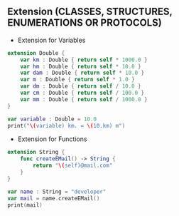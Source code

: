 ## Extension (CLASSES, STRUCTURES, ENUMERATIONS OR PROTOCOLS)

- Extension for Variables
```swift
extension Double {
    var km : Double { return self * 1000.0 }
    var hm : Double { return self * 10.0 }
    var dam : Double { return self * 10.0 }
    var m : Double { return self * 1.0 }
    var dm : Double { return self / 10.0 }
    var cm : Double { return self / 100.0 }
    var mm : Double { return self / 1000.0 }
}

var variable : Double = 10.0
print("\(variable) km. = \(10.km) m")
```

- Extension for Functions
```swift
extension String {
    func createEMail() -> String {
        return "\(self)@mail.com"
    }
}

var name : String = "developer"
var mail = name.createEMail()
print(mail)
```
